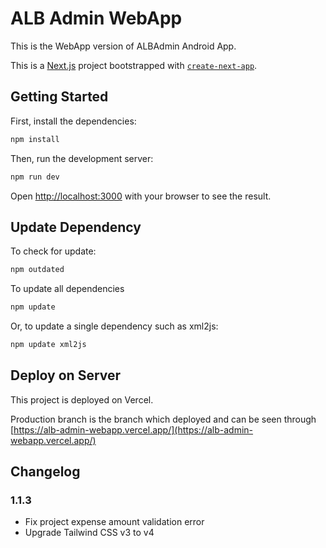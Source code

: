# ALB Admin WebApp

This is the WebApp version of ALBAdmin Android App.

This is a [Next.js](https://nextjs.org/) project bootstrapped with [`create-next-app`](https://github.com/vercel/next.js/tree/canary/packages/create-next-app).

## Getting Started

First, install the dependencies:

```bash
npm install
```

Then, run the development server:

```bash
npm run dev
```

Open [http://localhost:3000](http://localhost:3000) with your browser to see the result.

## Update Dependency

To check for update:
```bash
npm outdated
```
To update all dependencies
```bash
npm update
```
Or, to update a single dependency such as xml2js:
```bash
npm update xml2js
```

## Deploy on Server

This project is deployed on Vercel.

Production branch is the branch which deployed and can be seen through [https://alb-admin-webapp.vercel.app/](https://alb-admin-webapp.vercel.app/)


## Changelog

### 1.1.3
- Fix project expense amount validation error
- Upgrade Tailwind CSS v3 to v4
